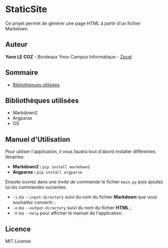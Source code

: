 # StaticSite
Ce projet permet de générer une page HTML à partir d'un fichier Markdown.

## Auteur
**Yann LE COZ** - Bordeaux Ynov Campus Informatique - [Zocel](https://github.com/Zocel)

## Sommaire
* [Bibliothèques utilisées](#bibliothèques-utilisées)

## Bibliothèques utilisées
* Markdown2
* Argparse
* OS

## Manuel d'Utilisation
Pour utiliser l'application, il vous faudra tout d'abord installer différentes librairies:
* **Markdown2 :** `pip install markdown2`
* **Argparse :** `pip install argparse`

Ensuite ouvrez dans *une invite de commande* le fichier `main.py` puis ajoutez lui les commandes suivantes:
* `-i` ou `--input-directory` suivi du nom du fichier **Markdown** que vous souhaitez convertir ;
* `-o` ou `--output-directory` suivi du nom du fichier **HTML** ;
* `-h` ou `--help` pour afficher le manuel de l'application.

## Licence
MIT License
